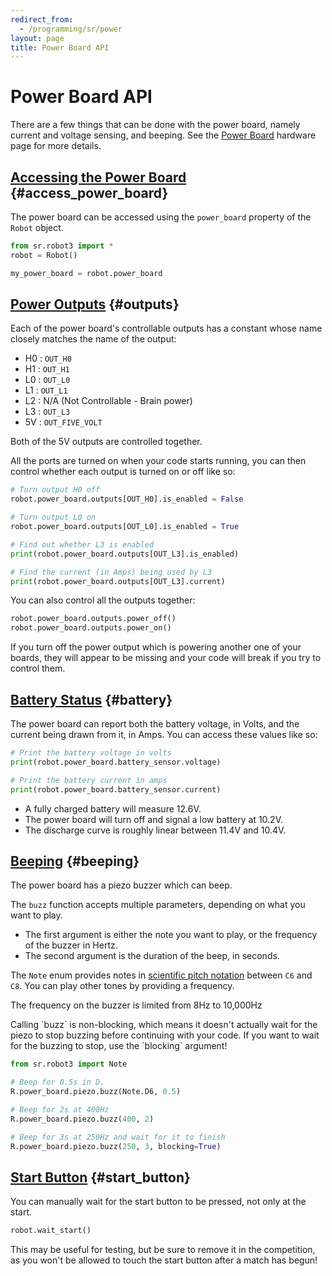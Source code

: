 ```yaml
---
redirect_from:
  - /programming/sr/power
layout: page
title: Power Board API
---
```


Power Board API
===============

There are a few things that can be done with the power board, namely current and voltage sensing, and beeping.
See the [Power Board](/docs/kit/power_board) hardware page for more details.



[Accessing the Power Board](#access_power_board) {#access_power_board}
-------------------------

The power board can be accessed using the `power_board` property of the `Robot` object.

~~~~~ python
from sr.robot3 import *
robot = Robot()

my_power_board = robot.power_board
~~~~~


[Power Outputs](#outputs) {#outputs}
------------------------------------

Each of the power board's controllable outputs has a constant whose name closely matches the name of the output:

* H0 : `OUT_H0`
* H1 : `OUT_H1`
* L0 : `OUT_L0`
* L1 : `OUT_L1`
* L2 : N/A (Not Controllable - Brain power)
* L3 : `OUT_L3`
* 5V : `OUT_FIVE_VOLT`

Both of the 5V outputs are controlled together.

All the ports are turned on when your code starts running, you can then control whether each output is turned on or off like so:

~~~~~ python
# Turn output H0 off
robot.power_board.outputs[OUT_H0].is_enabled = False

# Turn output L0 on
robot.power_board.outputs[OUT_L0].is_enabled = True

# Find out whether L3 is enabled
print(robot.power_board.outputs[OUT_L3].is_enabled)

# Find the current (in Amps) being used by L3
print(robot.power_board.outputs[OUT_L3].current)
~~~~~

You can also control all the outputs together:

~~~~~ python
robot.power_board.outputs.power_off()
robot.power_board.outputs.power_on()
~~~~~

<div class="warning">
If you turn off the power output which is powering another one of your boards,
they will appear to be missing and your code will break if you try to control them.
</div>


[Battery Status](#battery) {#battery}
-------------------------------------

The power board can report both the battery voltage, in Volts, and the current being drawn from it, in Amps.
You can access these values like so:

~~~~~ python
# Print the battery voltage in volts
print(robot.power_board.battery_sensor.voltage)

# Print the battery current in amps
print(robot.power_board.battery_sensor.current)
~~~~~

- A fully charged battery will measure 12.6V.
- The power board will turn off and signal a low battery at 10.2V.
- The discharge curve is roughly linear between 11.4V and 10.4V.


[Beeping](#beeping) {#beeping}
------------------------------

The power board has a piezo buzzer which can beep.

The `buzz` function accepts multiple parameters, depending on what you want to play.
- The first argument is either the note you want to play, or the frequency of the buzzer in Hertz.
- The second argument is the duration of the beep, in seconds.

The `Note` enum provides notes in [scientific pitch notation](https://en.wikipedia.org/wiki/Scientific_pitch_notation) between `C6` and `C8`.
You can play other tones by providing a frequency.

The frequency on the buzzer is limited from 8Hz to 10,000Hz

<div class="info" markdown="1">
  Calling `buzz` is non-blocking, which means it doesn't actually wait for the piezo to stop buzzing before continuing with your code.
  If you want to wait for the buzzing to stop, use the `blocking` argument!
</div>

~~~~~ python
from sr.robot3 import Note

# Beep for 0.5s in D.
R.power_board.piezo.buzz(Note.D6, 0.5)

# Beep for 2s at 400Hz
R.power_board.piezo.buzz(400, 2)

# Beep for 3s at 250Hz and wait for it to finish
R.power_board.piezo.buzz(250, 3, blocking=True)
~~~~~


[Start Button](#start_button) {#start_button}
---------------------------------------------

You can manually wait for the start button to be pressed, not only at the start.

~~~~~ python
robot.wait_start()
~~~~~

This may be useful for testing, but be sure to remove it in the competition,
as you won't be allowed to touch the start button after a match has begun!
